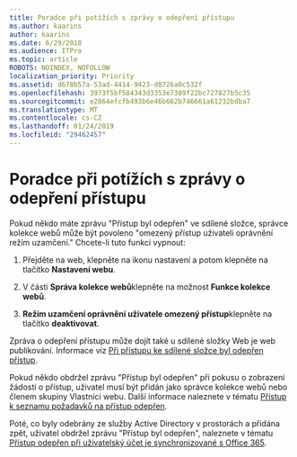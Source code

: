 ```yaml
---
title: Poradce při potížích s zprávy o odepření přístupu
ms.author: kaarins
author: kaarins
ms.date: 6/29/2018
ms.audience: ITPro
ms.topic: article
ROBOTS: NOINDEX, NOFOLLOW
localization_priority: Priority
ms.assetid: d678b57a-53ad-4414-9423-d8726a0c532f
ms.openlocfilehash: 3973f5bf584343d3353e7389f22bc727827b5c35
ms.sourcegitcommit: e2864efcfb493b6e46b662b746661a61232bdba7
ms.translationtype: MT
ms.contentlocale: cs-CZ
ms.lasthandoff: 01/24/2019
ms.locfileid: "29462457"
---
```

# <a name="troubleshoot-access-denied-messages"></a>Poradce při potížích s zprávy o odepření přístupu

Pokud někdo máte zprávu "Přístup byl odepřen" ve sdílené složce, správce kolekce webů může být povoleno "omezený přístup uživateli oprávnění režim uzamčení." Chcete-li tuto funkci vypnout: 
  
1. Přejděte na web, klepněte na ikonu nastavení a potom klepněte na tlačítko **Nastavení webu**.
    
2. V části **Správa kolekce webů**klepněte na možnost **Funkce kolekce webů**.
    
3. **Režim uzamčení oprávnění uživatele omezený přístup**klepněte na tlačítko **deaktivovat**.
    
Zpráva o odepření přístupu může dojít také u sdílené složky Web je web publikování. Informace viz [Při přístupu ke sdílené složce byl odepřen přístup](https://go.microsoft.com/fwlink/?linkid=2004317).
  
Pokud někdo obdržel zprávu "Přístup byl odepřen" při pokusu o zobrazení žádosti o přístup, uživatel musí být přidán jako správce kolekce webů nebo členem skupiny Vlastníci webu. Další informace naleznete v tématu [Přístup k seznamu požadavků na přístup odepřen](https://go.microsoft.com/fwlink/?linkid=2004220).
  
Poté, co byly odebrány ze služby Active Directory v prostorách a přidána zpět, uživatel obdržel zprávu "Přístup byl odepřen", naleznete v tématu [Přístup odepřen při uživatelský účet je synchronizované s Office 365](https://go.microsoft.com/fwlink/?linkid=2004318).
  


